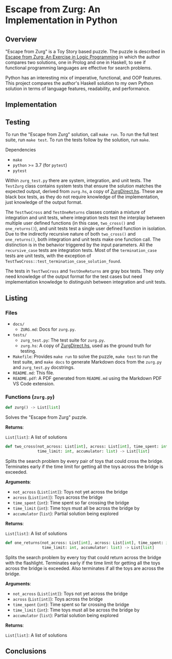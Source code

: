 # Escape from Zurg: An Implementation in Python

## Overview

"Escape from Zurg" is a Toy Story based puzzle. The puzzle is described in [Escape from Zurg: An Exercise in Logic Programming](https://web.engr.oregonstate.edu/~erwig/papers/Zurg_JFP04.pdf) in which the author compares two solutions, one in Prolog and one in Haskell, to see if functional programming languages are effective for search problems.

Python has an interesting mix of imperative, functional, and OOP features. This project compares the author's Haskell solution to my own Python solution in terms of language features, readability, and performance.


## Implementation


## Testing

To run the "Escape from Zurg" solution, call `make run`. To run the full test suite, run `make test`. To run the tests follow by the solution, run `make`.

Dependencies
* `make`
* `python` >= 3.7 (for `pytest`)
* `pytest`

Within `zurg_test.py` there are system, integration, and unit tests. The `TestZurg` class contains system tests that ensure the solution matches the expected output, derived from `zurg.hs`, a copy of [ZurgDirect.hs](https://web.engr.oregonstate.edu/~erwig/zurg/). These are black box tests, as they do not require knowledge of the implementation, just knowledge of the output format.

The `TestTwoCross` and `TestOneReturns` classes contain a mixture of integration and unit tests, where integration tests test the interplay between multiple user defined functions (in this case, `two_cross()` and `one_returns()`), and unit tests test a single user defined function in isolation. Due to the indirectly recursive nature of both `two_cross()` and `one_returns()`, both integration and unit tests make one function call. The distinction is in the behavior triggered by the input parameters. All the `recursive_case` tests are integration tests. Most of the `termination_case` tests are unit tests, with the exception of `TestTwoCross::test_termination_case_solution_found`.

The tests in `TestTwoCross` and `TestOneReturns` are gray box tests. They only need knowledge of the output format for the test cases but need implementation knowledge to distinguish between integration and unit tests.


## Listing

### Files
* `docs/`
  * `ZURG.md`: Docs for `zurg.py`.
* `tests/`
  * `zurg_test.py`: The test suite for `zurg.py`.
  * `zurg.hs`: A copy of [ZurgDirect.hs](https://web.engr.oregonstate.edu/~erwig/zurg/), used as the ground truth for testing.
* `Makefile`: Provides `make run` to solve the puzzle, `make test` to run the test suite, and `make docs` to generate Markdown docs from the `zurg.py` and `zurg_test.py` docstrings.
* `README.md`: This file.
* `README.pdf`: A PDF generated from `README.md` using the Markdown PDF VS Code extension.

### Functions (`zurg.py`)

```python
def zurg() -> List[list]
```

Solves the "Escape from Zurg" puzzle.

**Returns**:

`List[list]`: A list of solutions

```python
def two_cross(not_across: List[int], across: List[int], time_spent: int,
              time_limit: int, accumulator: list) -> List[list]
```

Splits the search problem by every pair of toys that could cross the bridge. Terminates early if the time limit for getting all the toys across the bridge is exceeded.

**Arguments**:

- `not_across` (`List[int]`): Toys not yet across the bridge
- `across` (`List[int]`): Toys across the bridge
- `time_spent` (`int`): Time spent so far crossing the bridge
- `time_limit` (`int`): Time toys must all be across the bridge by
- `accumulator` (`list`): Partial solution being explored

**Returns**:

`List[list]`: A list of solutions

```python
def one_returns(not_across: List[int], across: List[int], time_spent: int,
                time_limit: int, accumulator: list) -> List[list]
```

Splits the search problem by every toy that could return across the bridge with the flashlight. Terminates early if the time limit for getting all the toys across the bridge is exceeded. Also terminates if all the toys are across the bridge.

**Arguments**:

- `not_across` (`List[int]`): Toys not yet across the bridge
- `across` (`List[int]`): Toys across the bridge
- `time_spent` (`int`): Time spent so far crossing the bridge
- `time_limit` (`int`): Time toys must all be across the bridge by
- `accumulator` (`list`): Partial solution being explored

**Returns**:

`List[list]`: A list of solutions


## Conclusions

